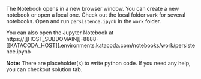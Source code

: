 The Notebook opens in a new browser window. You can create a new notebook or open a local one. Check out the local folder `work` for several notebooks. Open and run `persistence.ipynb` in the `work` folder.

You can also open the Jupyter Notebook at https://[[HOST_SUBDOMAIN]]-8888-[[KATACODA_HOST]].environments.katacoda.com/notebooks/work/persistence.ipynb

**Note:**
There are placeholder(s) to write python code. If you need any help, you can checkout solution tab.